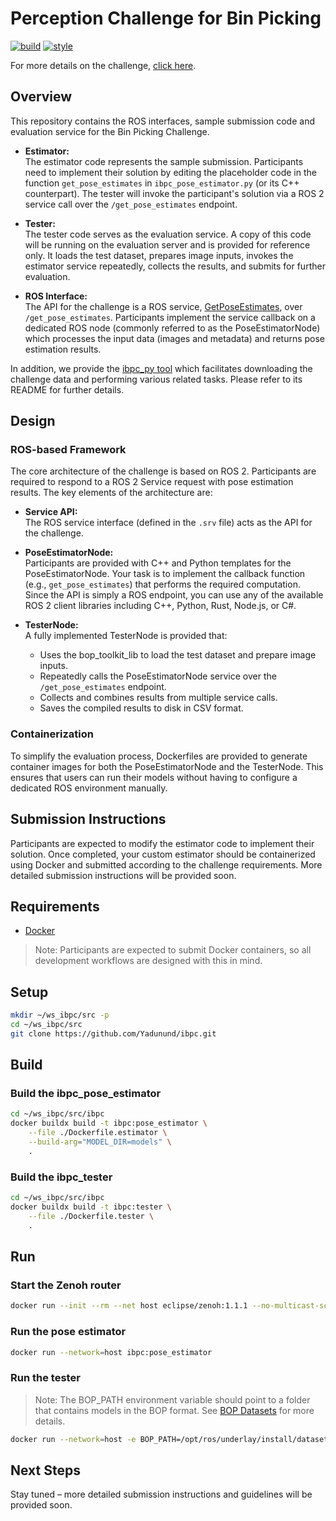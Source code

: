 # Perception Challenge for Bin Picking

[![build](https://github.com/Yadunund/ibpc/actions/workflows/build.yaml/badge.svg?branch=main)](https://github.com/Yadunund/ibpc/actions/workflows/build.yaml)
[![style](https://github.com/Yadunund/ibpc/actions/workflows/style.yaml/badge.svg?branch=main)](https://github.com/Yadunund/ibpc/actions/workflows/style.yaml)

For more details on the challenge, [click here](https://bpc.opencv.org/).

## Overview

This repository contains the ROS interfaces, sample submission code and evaluation service for the Bin Picking Challenge.

- **Estimator:**  
  The estimator code represents the sample submission. Participants need to implement their solution by editing the placeholder code in the function `get_pose_estimates` in `ibpc_pose_estimator.py` (or its C++ counterpart). The tester will invoke the participant's solution via a ROS 2 service call over the `/get_pose_estimates` endpoint.

- **Tester:**  
  The tester code serves as the evaluation service. A copy of this code will be running on the evaluation server and is provided for reference only. It loads the test dataset, prepares image inputs, invokes the estimator service repeatedly, collects the results, and submits for further evaluation.

- **ROS Interface:**  
  The API for the challenge is a ROS service, [GetPoseEstimates](ibpc_interfaces/srv/GetPoseEstimates.srv), over `/get_pose_estimates`. Participants implement the service callback on a dedicated ROS node (commonly referred to as the PoseEstimatorNode) which processes the input data (images and metadata) and returns pose estimation results.

In addition, we provide the [ibpc_py tool](https://github.com/Yadunund/bpc/tree/main/ibpc_py) which facilitates downloading the challenge data and performing various related tasks. Please refer to its README for further details.

## Design

### ROS-based Framework

The core architecture of the challenge is based on ROS 2. Participants are required to respond to a ROS 2 Service request with pose estimation results. The key elements of the architecture are:

- **Service API:**  
  The ROS service interface (defined in the `.srv` file) acts as the API for the challenge. 

- **PoseEstimatorNode:**  
  Participants are provided with C++ and Python templates for the PoseEstimatorNode. Your task is to implement the callback function (e.g., `get_pose_estimates`) that performs the required computation. Since the API is simply a ROS endpoint, you can use any of the available ROS 2 client libraries including C++, Python, Rust, Node.js, or C#.

- **TesterNode:**  
  A fully implemented TesterNode is provided that:
  - Uses the bop_toolkit_lib to load the test dataset and prepare image inputs.
  - Repeatedly calls the PoseEstimatorNode service over the `/get_pose_estimates` endpoint.
  - Collects and combines results from multiple service calls.
  - Saves the compiled results to disk in CSV format.

### Containerization

To simplify the evaluation process, Dockerfiles are provided to generate container images for both the PoseEstimatorNode and the TesterNode. This ensures that users can run their models without having to configure a dedicated ROS environment manually.

## Submission Instructions

Participants are expected to modify the estimator code to implement their solution. Once completed, your custom estimator should be containerized using Docker and submitted according to the challenge requirements. More detailed submission instructions will be provided soon.

## Requirements

- [Docker](https://docs.docker.com/)

> Note: Participants are expected to submit Docker containers, so all development workflows are designed with this in mind.

## Setup


```bash
mkdir ~/ws_ibpc/src -p
cd ~/ws_ibpc/src
git clone https://github.com/Yadunund/ibpc.git
```

## Build

### Build the ibpc_pose_estimator

```bash
cd ~/ws_ibpc/src/ibpc
docker buildx build -t ibpc:pose_estimator \
    --file ./Dockerfile.estimator \
    --build-arg="MODEL_DIR=models" \
    .
```

### Build the ibpc_tester

```bash
cd ~/ws_ibpc/src/ibpc
docker buildx build -t ibpc:tester \
    --file ./Dockerfile.tester \
    .
```

## Run

### Start the Zenoh router

```bash
docker run --init --rm --net host eclipse/zenoh:1.1.1 --no-multicast-scouting
```

### Run the pose estimator

```bash
docker run --network=host ibpc:pose_estimator
```

### Run the tester

> Note: The BOP_PATH environment variable should point to a folder that contains models in the BOP format. See [BOP Datasets](https://bop.felk.cvut.cz/datasets/) for more details.

```bash
docker run --network=host -e BOP_PATH=/opt/ros/underlay/install/datasets -v/home/tullyfoote/ws/ibpc/lm:/opt/ros/underlay/install/datasets/lm -it ibpc:tester 
```

## Next Steps

Stay tuned – more detailed submission instructions and guidelines will be provided soon.
